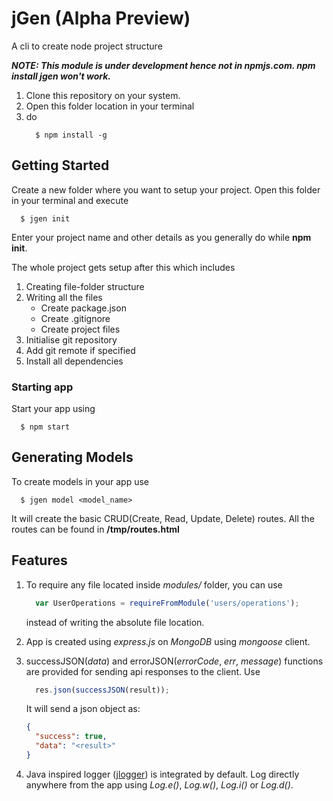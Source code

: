 # jGen (Alpha Preview)
A cli to create node project structure

***NOTE:
  This module is under development hence not in npmjs.com. npm install jgen won't work.***

  1) Clone this repository on your system.
  2) Open this folder location in your terminal
  3) do
        ```
          $ npm install -g
        ```


## Getting Started
Create a new folder where you want to setup your project.
Open this folder in your terminal and execute

```shell
  $ jgen init
```

Enter your project name and other details as you generally do while **npm init**.

The whole project gets setup after this which includes

1. Creating file-folder structure
2. Writing all the files
    * Create package.json
    * Create .gitignore
    * Create project files
3. Initialise git repository
4. Add git remote if specified
5. Install all dependencies

### Starting app
Start your app using
```
  $ npm start
```

## Generating Models
To create models in your app use
```
  $ jgen model <model_name>
```

It will create the basic CRUD(Create, Read, Update, Delete) routes. All the routes can be found in **/tmp/routes.html**

## Features
1. To require any file located inside *modules/* folder, you can use
    ```js
      var UserOperations = requireFromModule('users/operations');
    ```
    instead of writing the absolute file location.

2. App is created using *express.js* on *MongoDB* using *mongoose* client.
3. successJSON(*data*) and errorJSON(*errorCode*, *err*, *message*) functions are provided for sending api responses to the     client. Use
    ```js
      res.json(successJSON(result));
    ```
    It will send a json object as:

    ```json
    {
      "success": true,
      "data": "<result>"
    }
    ```
4. Java inspired logger (<a href="https://www.npmjs.com/package/jlogger">jlogger</a>) is integrated by default. Log directly anywhere from the app using *Log.e()*, *Log.w()*, *Log.i()* or *Log.d()*.
